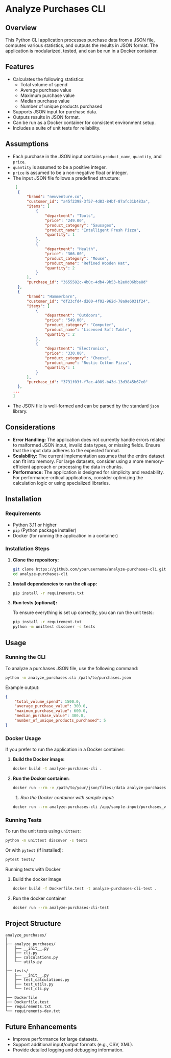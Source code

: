 # Analyze Purchases CLI

## Overview

This Python CLI application processes purchase data from a JSON file, computes various statistics, and outputs the results in JSON format. The application is modularized, tested, and can be run in a Docker container.

## Features

- Calculates the following statistics:
  - Total volume of spend
  - Average purchase value
  - Maximum purchase value
  - Median purchase value
  - Number of unique products purchased
- Supports JSON input for purchase data.
- Outputs results in JSON format.
- Can be run as a Docker container for consistent environment setup.
- Includes a suite of unit tests for reliability.

## Assumptions

- Each purchase in the JSON input contains `product_name`, `quantity`, and `price`.
- `quantity` is assumed to be a positive integer.
- `price` is assumed to be a non-negative float or integer.
- The input JSON file follows a predefined structure:
  ```json
   [
    {
        "brand": "newventure.co", 
        "customer_id": "a45f2398-3f57-4d83-84bf-87afc31b483a", 
        "items": [
            {
                "department": "Tools", 
                "price": "249.00", 
                "product_category": "Sausages", 
                "product_name": "Intelligent Fresh Pizza", 
                "quantity": 1
            }, 
            {
                "department": "Health", 
                "price": "366.00", 
                "product_category": "Mouse", 
                "product_name": "Refined Wooden Hat", 
                "quantity": 2
            }
        ], 
        "purchase_id": "3655582c-4b0c-4db4-9b53-b2e0d06bba8d"
    }, 
    {
        "brand": "Hammerbarn", 
        "customer_id": "df23cfd4-d200-4f02-962d-78a9e6031f24", 
        "items": [
            {
                "department": "Outdoors", 
                "price": "549.00", 
                "product_category": "Computer", 
                "product_name": "Licensed Soft Table", 
                "quantity": 2
            }, 
            {
                "department": "Electronics", 
                "price": "330.00", 
                "product_category": "Cheese", 
                "product_name": "Rustic Cotton Pizza", 
                "quantity": 1
            }
        ], 
        "purchase_id": "3731f03f-f7ac-4089-b43d-13d3845b67e0"
    },
  ...
  ]
  ```
- The JSON file is well-formed and can be parsed by the standard `json` library.

## Considerations

- **Error Handling:** The application does not currently handle errors related to malformed JSON input, invalid data types, or missing fields. Ensure that the input data adheres to the expected format.
- **Scalability:** The current implementation assumes that the entire dataset can fit into memory. For large datasets, consider using a more memory-efficient approach or processing the data in chunks.
- **Performance:** The application is designed for simplicity and readability. For performance-critical applications, consider optimizing the calculation logic or using specialized libraries.

## Installation

### Requirements

- Python 3.11 or higher
- `pip` (Python package installer)
- Docker (for running the application in a container)

### Installation Steps

1. **Clone the repository:**

    ```bash
    git clone https://github.com/yourusername/analyze-purchases-cli.git
    cd analyze-purchases-cli
    ```

2. **Install dependencies to run the cli app:**

    ```bash
    pip install -r requirements.txt
    ```

3. **Run tests (optional):**

    To ensure everything is set up correctly, you can run the unit tests:

    ```bash
    pip install -r requirement.txt
    python -m unittest discover -s tests
    ```

## Usage

### Running the CLI

To analyze a purchases JSON file, use the following command:

```bash
python -m analyze_purchases.cli /path/to/purchases.json
```

Example output:

```json
{
    "total_volume_spend": 1500.0,
    "average_purchase_value": 300.0,
    "maximum_purchase_value": 600.0,
    "median_purchase_value": 300.0,
    "number_of_unique_products_purchased": 5
}
```

### Docker Usage

If you prefer to run the application in a Docker container:

1. **Build the Docker image:**

    ```bash
    docker build -t analyze-purchases-cli .
    ```

2. **Run the Docker container:**

    ```bash
    docker run --rm -v /path/to/your/json/files:/data analyze-purchases-cli /data/file_name.json
    ```
   1. *Run the Docker container with sample input:*
    ```bash
   docker run --rm analyze-purchases-cli /app/sample-input/purchases_v1.json
    ```

### Running Tests

To run the unit tests using `unittest`:

```bash
python -m unittest discover -s tests
```

Or with `pytest` (if installed):

```bash
pytest tests/
```

Running tests with Docker
1. Build the docker image
    ```bash
    docker build -f Dockerfile.test -t analyze-purchases-cli-test .
    ```
2. Run the docker container
    ```bash
    docker run --rm analyze-purchases-cli-test
    ```

## Project Structure

```
analyze_purchases/
│
├── analyze_purchases/
│   ├── __init__.py
│   ├── cli.py
│   ├── calculations.py
│   └── utils.py
│
├── tests/
│   ├── __init__.py
│   ├── test_calculations.py
│   ├── test_utils.py
│   └── test_cli.py
│
├── Dockerfile
├── Dockerfile.test
├── requirements.txt
└── requirements-dev.txt
```

## Future Enhancements

- Improve performance for large datasets.
- Support additional input/output formats (e.g., CSV, XML).
- Provide detailed logging and debugging information.